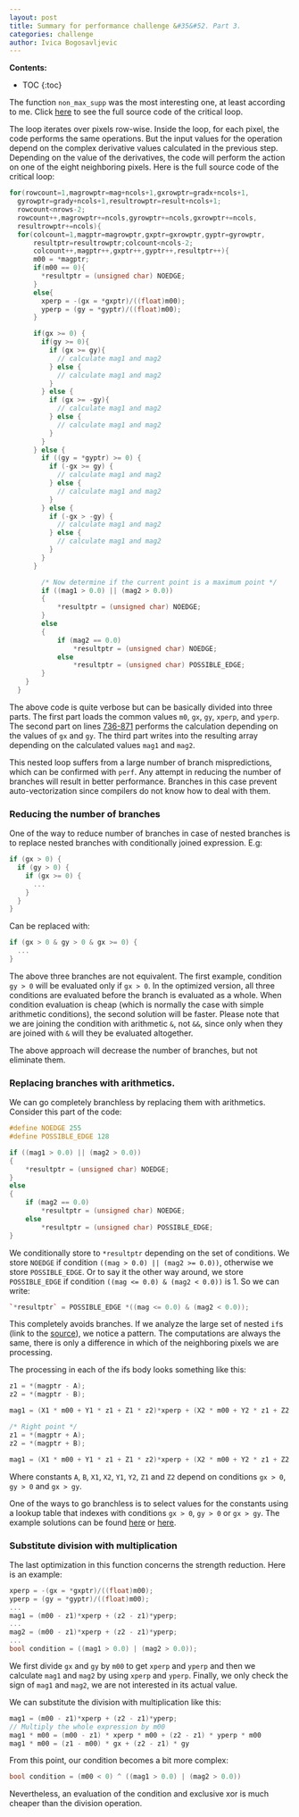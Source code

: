 ```yaml
---
layout: post
title: Summary for performance challenge &#35&#52. Part 3.
categories: challenge
author: Ivica Bogosavljevic
---
```


**Contents:**
* TOC
{:toc}

The function `non_max_supp` was the most interesting one, at least according to me. Click [here](https://github.com/dendibakh/perf_challenge4/blob/master/canny_baseline/canny_source.c#L719) to see the full source code of the critical loop.

The loop iterates over pixels row-wise. Inside the loop, for each pixel, the code performs the same operations. But the input values for the operation depend on the complex derivative values calculated in the previous step. Depending on the value of the derivatives, the code will perform the action on one of the eight neighboring pixels. Here is the full source code of the critical loop:

```cpp
for(rowcount=1,magrowptr=mag+ncols+1,gxrowptr=gradx+ncols+1,
  gyrowptr=grady+ncols+1,resultrowptr=result+ncols+1;
  rowcount<nrows-2; 
  rowcount++,magrowptr+=ncols,gyrowptr+=ncols,gxrowptr+=ncols,
  resultrowptr+=ncols){   
  for(colcount=1,magptr=magrowptr,gxptr=gxrowptr,gyptr=gyrowptr,
      resultptr=resultrowptr;colcount<ncols-2; 
      colcount++,magptr++,gxptr++,gyptr++,resultptr++){   
      m00 = *magptr;
      if(m00 == 0){
        *resultptr = (unsigned char) NOEDGE;
      }
      else{
        xperp = -(gx = *gxptr)/((float)m00);
        yperp = (gy = *gyptr)/((float)m00);
      }

      if(gx >= 0) {
        if(gy >= 0){
          if (gx >= gy){  
            // calculate mag1 and mag2
          } else {    
            // calculate mag1 and mag2
          }
        } else {
          if (gx >= -gy){
            // calculate mag1 and mag2
          } else {    
            // calculate mag1 and mag2
          }
        }
      } else {
        if ((gy = *gyptr) >= 0) {
          if (-gx >= gy) { 
            // calculate mag1 and mag2
          } else {
            // calculate mag1 and mag2
          }
        } else {
          if (-gx > -gy) {
            // calculate mag1 and mag2
          } else {
            // calculate mag1 and mag2
          }
        }
      } 

        /* Now determine if the current point is a maximum point */
        if ((mag1 > 0.0) || (mag2 > 0.0))
        {
            *resultptr = (unsigned char) NOEDGE;
        }
        else
        {    
            if (mag2 == 0.0)
                *resultptr = (unsigned char) NOEDGE;
            else
                *resultptr = (unsigned char) POSSIBLE_EDGE;
        }
    }
  }
```

The above code is quite verbose but can be basically divided into three parts. The first part loads the common values `m0`, `gx`, `gy`, `xperp`, and `yperp`. The second part on lines [736-871](https://github.com/dendibakh/perf_challenge4/blob/master/canny_baseline/canny_source.c#L736) performs the calculation depending on the values of `gx` and `gy`. The third part writes into the resulting array depending on the calculated values `mag1` and `mag2`.

This nested loop suffers from a large number of branch mispredictions, which can be confirmed with `perf`. Any attempt in reducing the number of branches will result in better performance. Branches in this case prevent auto-vectorization since compilers do not know how to deal with them.

### Reducing the number of branches

One of the way to reduce number of branches in case of nested branches is to replace nested branches with conditionally joined expression. E.g:

```cpp
if (gx > 0) {
  if (gy > 0) {
    if (gx >= 0) {
      ...
    }
  }
}
```

Can be replaced with:

```cpp
if (gx > 0 & gy > 0 & gx >= 0) {
  ...
}
```

The above three branches are not equivalent. The first example, condition `gy > 0` will be evaluated only if `gx > 0`. In the optimized version, all three conditions are evaluated before the branch is evaluated as a whole. When condition evaluation is cheap (which is normally the case with simple arithmetic conditions), the second solution will be faster. Please note that we are joining the condition with arithmetic `&`, not `&&`, since only when they are joined with `&` will they be evaluated altogether.

The above approach will decrease the number of branches, but not eliminate them. 

### Replacing branches with arithmetics.

We can go completely branchless by replacing them with arithmetics. Consider this part of the code:

```cpp
#define NOEDGE 255
#define POSSIBLE_EDGE 128

if ((mag1 > 0.0) || (mag2 > 0.0))
{
    *resultptr = (unsigned char) NOEDGE;
}
else
{    
    if (mag2 == 0.0)
        *resultptr = (unsigned char) NOEDGE;
    else
        *resultptr = (unsigned char) POSSIBLE_EDGE;
}
```

We conditionally store to `*resultptr` depending on the set of conditions. We store `NOEDGE` if condition `((mag > 0.0) || (mag2 >= 0.0))`, otherwise we store `POSSIBLE_EDGE`. Or to say it the other way around, we store `POSSIBLE_EDGE` if condition `((mag <= 0.0) & (mag2 < 0.0))` is 1. So we can write:

```cpp
`*resultptr` = POSSIBLE_EDGE *((mag <= 0.0) & (mag2 < 0.0));
```

This completely avoids branches. If we analyze the large set of nested `if`s  (link to the [source](https://github.com/dendibakh/perf_challenge4/blob/master/canny_baseline/canny_source.c#L736)), we notice a pattern. The computations are always the same, there is only a difference in which of the neighboring pixels we are processing.

The processing in each of the ifs body looks something like this:

```cpp
z1 = *(magptr - A);
z2 = *(magptr - B);

mag1 = (X1 * m00 + Y1 * z1 + Z1 * z2)*xperp + (X2 * m00 + Y2 * z1 + Z2 * z2)*yperp;

/* Right point */
z1 = *(magptr + A);
z2 = *(magptr + B);

mag1 = (X1 * m00 + Y1 * z1 + Z1 * z2)*xperp + (X2 * m00 + Y2 * z1 + Z2 * z2)*yperp;
```

Where constants `A`, `B`, `X1`, `X2`, `Y1`, `Y2`, `Z1` and `Z2` depend on conditions `gx > 0`, `gy > 0` and `gx > gy`. 

One of the ways to go branchless is to select values for the constants using a lookup table that indexes with conditions `gx > 0`, `gy > 0` or `gx > gy`. The example solutions can be found [here](https://github.com/dendibakh/perf_challenge4/blob/master/Peter_Coffman/canny_source.c#L693) or [here](https://github.com/dendibakh/perf_challenge4/blob/master/Andrey_Evstyukhin/canny_source.c#L661).

### Substitute division with multiplication

The last optimization in this function concerns the strength reduction. Here is an example:

```cpp
xperp = -(gx = *gxptr)/((float)m00);
yperp = (gy = *gyptr)/((float)m00);
...
mag1 = (m00 - z1)*xperp + (z2 - z1)*yperp;
...
mag2 = (m00 - z1)*xperp + (z2 - z1)*yperp;
...
bool condition = ((mag1 > 0.0) | (mag2 > 0.0));
```

We first divide `gx` and `gy` by `m00` to get `xperp` and `yperp` and then we calculate `mag1` and `mag2` by using `xperp` and `yperp`. Finally, we only check the sign of `mag1` and `mag2`, we are not interested in its actual value.

We can substitute the division with multiplication like this:

```cpp
mag1 = (m00 - z1)*xperp + (z2 - z1)*yperp;
// Multiply the whole expression by m00
mag1 * m00 = (m00 - z1) * xperp * m00 + (z2 - z1) * yperp * m00
mag1 * m00 = (z1 - m00) * gx + (z2 - z1) * gy 
```

From this point, our condition becomes a bit more complex:

```cpp
bool condition = (m00 < 0) ^ ((mag1 > 0.0) | (mag2 > 0.0))
```

Nevertheless, an evaluation of the condition and exclusive xor is much cheaper than the division operation.
